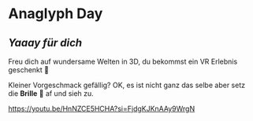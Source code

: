 # Anaglyph Day

## _Yaaay für dich_

Freu dich auf wundersame Welten in 3D, du bekommst ein VR Erlebnis geschenkt 🥳

Kleiner Vorgeschmack gefällig? OK, es ist nicht ganz das selbe aber setz die **Brille** 🥽 af und sieh zu. 

https://youtu.be/HnNZCE5HCHA?si=FjdgKJKnAAy9WrgN
